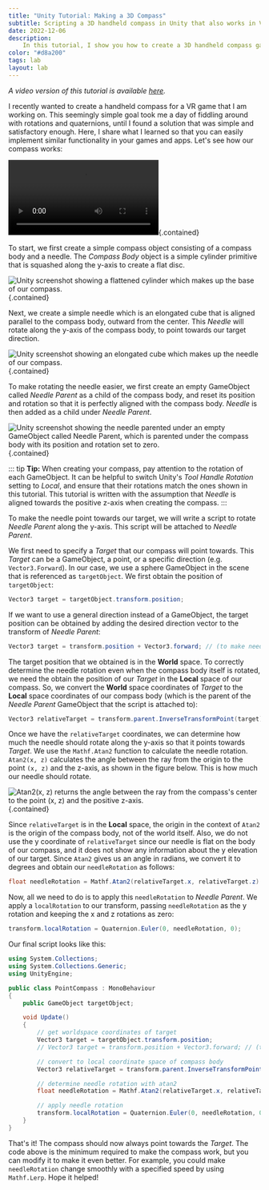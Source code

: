 ```yaml
---
title: "Unity Tutorial: Making a 3D Compass"
subtitle: Scripting a 3D handheld compass in Unity that also works in VR
date: 2022-12-06
description:
    In this tutorial, I show you how to create a 3D handheld compass game object in Unity that can be moved and rotated in 3D space, while the needle keeps pointing in a specified target direction.
color: "#d8a200"
tags: lab
layout: lab
---
```


*A video version of this tutorial is available [here](https://www.youtube.com/watch?v=vlTcJgWVzus).*

I recently wanted to create a handheld compass for a VR game that I am working on. This seemingly simple goal took me a day of fiddling around with rotations and quaternions, until I found a solution that was simple and satisfactory enough. Here, I share what I learned so that you can easily implement similar functionality in your games and apps. Let's see how our compass works:

![A screen recording of the Unity editor showing a compass being moved around and rotated, while the compass needle always points to a sphere in the center of the world.](assets/lab/3d-compass/compass.mp4 "As you can see, the compass points towards the sphere in the middle in this example, but we can also make it point towards a specific direction (e.g. North), much like a traditional compass"){.contained}

To start, we first create a simple compass object consisting of a compass body and a needle. The *Compass Body* object is a simple cylinder primitive that is squashed along the y-axis to create a flat disc.

![Unity screenshot showing a flattened cylinder which makes up the base of our compass.](assets/lab/3d-compass/compass-base.png){.contained}

Next, we create a simple needle which is an elongated cube that is aligned parallel to the compass body, outward from the center. This *Needle* will rotate along the y-axis of the compass body, to point towards our target direction.

![Unity screenshot showing an elongated cube which makes up the needle of our compass.](assets/lab/3d-compass/compass-needle.png){.contained}

To make rotating the needle easier, we first create an empty GameObject called *Needle Parent* as a child of the compass body, and reset its position and rotation so that it is perfectly aligned with the compass body. *Needle* is then added as a child under *Needle Parent*.

![Unity screenshot showing the needle parented under an empty GameObject called Needle Parent, which is parented under the compass body with its position and rotation set to zero.](assets/lab/3d-compass/compass-empty.png){.contained}

::: tip
**Tip:** When creating your compass, pay attention to the rotation of each GameObject. It can be helpful to switch Unity's *Tool Handle Rotation* setting to *Local*, and ensure that their rotations match the ones shown in this tutorial. This tutorial is written with the assumption that *Needle* is aligned towards the positive z-axis when creating the compass.
:::

To make the needle point towards our target, we will write a script to rotate *Needle Parent* along the y-axis. This script will be attached to *Needle Parent*.

We first need to specify a *Target* that our compass will point towards. This *Target* can be a GameObject, a point, or a specific direction (e.g. `Vector3.Forward`). In our case, we use a sphere GameObject in the scene that is referenced as `targetObject`. We first obtain the position of `targetObject`:

```cs
Vector3 target = targetObject.transform.position;
```

If we want to use a general direction instead of a GameObject, the target position can be obtained by adding the desired direction vector to the transform of *Needle Parent*:

```cs
Vector3 target = transform.position + Vector3.forward; // (to make needle point north)
```

The target position that we obtained is in the **World** space. To correctly determine the needle rotation even when the compass body itself is rotated, we need the obtain the position of our *Target* in the **Local** space of our compass. So, we convert the **World** space coordinates of *Target* to the **Local** space coordinates of our compass body (which is the parent of the *Needle Parent* GameObject that the script is attached to):

```cs
Vector3 relativeTarget = transform.parent.InverseTransformPoint(target);
```

Once we have the `relativeTarget` coordinates, we can determine how much the needle should rotate along the y-axis so that it points towards *Target*. We use the `Mathf.Atan2` function to calculate the needle rotation. `Atan2(x, z)` calculates the angle between the ray from the origin to the point `(x, z)` and the z-axis, as shown in the figure below. This is how much our needle should rotate.

![Atan2(x, z) returns the angle between the ray from the compass's center to the point (x, z) and the positive z-axis.](assets/lab/3d-compass/atan.jpg){.contained}

Since `relativeTarget` is in the **Local** space, the origin in the context of `Atan2` is the origin of the compass body, not of the world itself. Also, we do not use the y coordinate of `relativeTarget` since our needle is flat on the body of our compass, and it does not show any information about the y elevation of our target. Since `Atan2` gives us an angle in radians, we convert it to degrees and obtain our `needleRotation` as follows:

```cs
float needleRotation = Mathf.Atan2(relativeTarget.x, relativeTarget.z) * Mathf.Rad2Deg;
```

Now, all we need to do is to apply this `needleRotation` to *Needle Parent*. We apply a `localRotation` to our transform, passing `needleRotation` as the y rotation and keeping the x and z rotations as zero:

```cs
transform.localRotation = Quaternion.Euler(0, needleRotation, 0);
```

Our final script looks like this:

```cs
using System.Collections;
using System.Collections.Generic;
using UnityEngine;

public class PointCompass : MonoBehaviour
{
    public GameObject targetObject;

    void Update()
    {
        // get worldspace coordinates of target
        Vector3 target = targetObject.transform.position;
        // Vector3 target = transform.position + Vector3.forward; // (to make needle point north)

        // convert to local coordinate space of compass body
        Vector3 relativeTarget = transform.parent.InverseTransformPoint(target);

        // determine needle rotation with atan2
        float needleRotation = Mathf.Atan2(relativeTarget.x, relativeTarget.z) * Mathf.Rad2Deg;

        // apply needle rotation
        transform.localRotation = Quaternion.Euler(0, needleRotation, 0);
    }
}
```

That's it! The compass should now always point towards the *Target*. The code above is the minimum required to make the compass work, but you can modify it to make it even better. For example, you could make `needleRotation` change smoothly with a specified speed by using `Mathf.Lerp`. Hope it helped!
